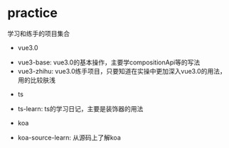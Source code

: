 # practice
学习和练手的项目集合

* vue3.0
- vue3-base: vue3.0的基本操作，主要学compositionApi等的写法
- vue3-zhihu: vue3.0练手项目，只要知道在实操中更加深入vue3.0的用法，用的比较肤浅


* ts
- ts-learn: ts的学习日记，主要是装饰器的用法


* koa
- koa-source-learn: 从源码上了解koa